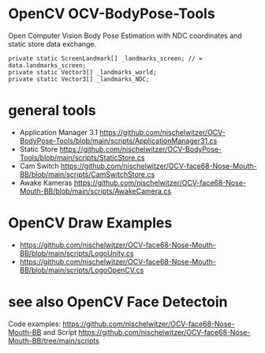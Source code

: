 # OpenCV OCV-BodyPose-Tools

Open Computer Vision Body Pose Estimation with NDC coordinates and
static store data exchange.

```
private static ScreenLandmark[] _landmarks_screen; // = data.landmarks_screen;
private static Vector3[] _landmarks_world;
private static Vector3[] _landmarks_NDC;
```

# general tools

* Application Manager 3.1 https://github.com/nischelwitzer/OCV-BodyPose-Tools/blob/main/scripts/ApplicationManager31.cs
* Static Store https://github.com/nischelwitzer/OCV-BodyPose-Tools/blob/main/scripts/StaticStore.cs
* Cam Switch https://github.com/nischelwitzer/OCV-face68-Nose-Mouth-BB/blob/main/scripts/CamSwitchStore.cs
* Awake Kameras https://github.com/nischelwitzer/OCV-face68-Nose-Mouth-BB/blob/main/scripts/AwakeCamera.cs

# OpenCV Draw Examples

* https://github.com/nischelwitzer/OCV-face68-Nose-Mouth-BB/blob/main/scripts/LogoUnity.cs
* https://github.com/nischelwitzer/OCV-face68-Nose-Mouth-BB/blob/main/scripts/LogoOpenCV.cs 

# see also OpenCV Face Detectoin

Code examples:
https://github.com/nischelwitzer/OCV-face68-Nose-Mouth-BB
and Script https://github.com/nischelwitzer/OCV-face68-Nose-Mouth-BB/tree/main/scripts 
